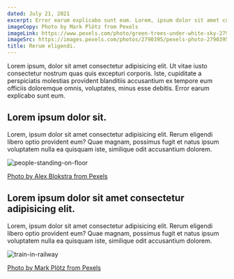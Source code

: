 ```yaml
---
dated: July 21, 2021
excerpt: Error earum explicabo sunt eum. Lorem, ipsum dolor sit amet consectetur adipisicing elit. Rerum eligendi libero optio provident eum? Quae magnam, possimus fugit et natus ipsum voluptatem nulla ea quisquam iste.
imageCopy: Photo by Mark Plötz from Pexels
imageLink: https://www.pexels.com/photo/green-trees-under-white-sky-2790395/
imageSrc: https://images.pexels.com/photos/2790395/pexels-photo-2790395.jpeg?auto=compress&cs=tinysrgb&w=1280
title: Rerum eligendi.
---
```


Lorem ipsum, dolor sit amet consectetur adipisicing elit. Ut vitae iusto consectetur nostrum quas quis excepturi corporis. Iste, cupiditate a perspiciatis molestias provident blanditiis accusantium ex tempore eum officiis doloremque omnis, voluptates, minus esse debitis. Error earum explicabo sunt eum.

## Lorem ipsum dolor sit.

Lorem, ipsum dolor sit amet consectetur adipisicing elit. Rerum eligendi libero optio provident eum? Quae magnam, possimus fugit et natus ipsum voluptatem nulla ea quisquam iste, similique odit accusantium dolorem.

![people-standing-on-floor](https://images.pexels.com/photos/1311441/pexels-photo-1311441.jpeg?auto=compress&cs=tinysrgb&w=640)

[Photo by Alex Blokstra from Pexels](https://www.pexels.com/photo/people-standing-on-floor-1311441/)

## Lorem ipsum dolor sit amet consectetur adipisicing elit.

Lorem, ipsum dolor sit amet consectetur adipisicing elit. Rerum eligendi libero optio provident eum? Quae magnam, possimus fugit et natus ipsum voluptatem nulla ea quisquam iste, similique odit accusantium dolorem.

![train-in-railway](https://images.pexels.com/photos/2790396/pexels-photo-2790396.jpeg?auto=compress&cs=tinysrgb&w=640)

[Photo by Mark Plötz from Pexels](https://www.pexels.com/photo/train-in-railway-2790396/)